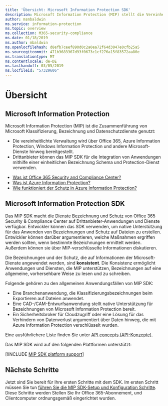 ```yaml
---
title: 'Übersicht: Microsoft Information Protection SDK'
description: Microsoft Information Protection (MIP) stellt die Vereinheitlichung der Klassifizierungs-, Bezeichnungs- und Schutzdienste von Microsoft in eine einzelne Verwaltungsoberfläche und ein SDK (Software Development Kit) dar.
author: msmbaldwin
ms.service: information-protection
ms.topic: overview
ms.collection: M365-security-compliance
ms.date: 01/18/2019
ms.author: mbaldwin
ms.openlocfilehash: d8efb7ceef890d0c2a0ea72f64d3047e0cfb25a5
ms.sourcegitcommit: 471b3683367d93f0673c1cf276a15f83572aa80e
ms.translationtype: MT
ms.contentlocale: de-DE
ms.lasthandoff: 03/05/2019
ms.locfileid: "57329606"
---
```

# <a name="overview"></a>Übersicht

## <a name="microsoft-information-protection"></a>Microsoft Information Protection

Microsoft Information Protection (MIP) ist die Zusammenführung von Microsoft Klassifizierung, Bezeichnung und Datenschutzdienste genutzt:

- Die vereinheitlichte Verwaltung wird über Office 365, Azure Information Protection, Windows Information Protection und andere Microsoft-Dienste hinweg bereitgestellt. 
- Drittanbieter können das MIP SDK für die Integration von Anwendungen mithilfe einer einheitlichen Bezeichnung Schema und Protection-Dienst verwenden.

* [Was ist Office 365 Security and Compliance Center?](https://docs.microsoft.com/office365/securitycompliance/)
* [Was ist Azure Information Protection?](/azure/information-protection/understand-explore/what-is-information-protection)
* [Wie funktioniert der Schutz in Azure Information Protection?](/azure/information-protection/understand-explore/what-is-information-protection#how-data-is-protected)

## <a name="microsoft-information-protection-sdk"></a>Microsoft Information Protection SDK

Das MIP SDK macht die Dienste Bezeichnung und Schutz von Office 365 Security & Compliance Center auf Drittanbieter-Anwendungen und Dienste verfügbar. Entwickler können das SDK verwenden, um native Unterstützung für das Anwenden von Bezeichnungen und Schutz auf Dateien zu erstellen. Entwickler können darüber argumentieren, welche Maßnahmen ergriffen werden sollten, wenn bestimmte Bezeichnungen ermittelt werden. Außerdem können sie über MIP-verschlüsselte Informationen diskutieren. 

Die Bezeichnungen und der Schutz, die auf Informationen der Microsoft-Dienste angewendet werden, sind **konsistent**. Die Konsistenz ermöglicht Anwendungen und Diensten, die MIP unterstützen, Bezeichnungen auf eine allgemeine, vorhersehbare Weise zu lesen und zu schreiben.

Folgende gehören zu den allgemeinen Anwendungsfällen von MIP SDK:

* Eine Branchenanwendung, die Klassifizierungsbezeichnungen beim Exportieren auf Dateien anwendet.
* Eine CAD-/CAM-Entwurfsanwendung stellt native Unterstützung für Bezeichnungen von Microsoft Information Protection bereit.
* Ein Sicherheitsbroker für Cloudzugriff oder eine Lösung für das Verhindern von Datenverlust argumentiert über Daten hinweg, die mit Azure Information Protection verschlüsselt wurden.

Eine ausführlichere Liste finden Sie unter [API concepts (API-Konzepte)](concept-apis-use-cases.md).

Das MIP SDK wird auf den folgenden Plattformen unterstützt:

[!INCLUDE [MIP SDK platform support](../includes/mip-sdk-platform-support.md)]

## <a name="next-steps"></a>Nächste Schritte

Jetzt sind Sie bereit für Ihre ersten Schritte mit dem SDK. Im ersten Schritt müssen Sie tun [führen Sie die MIP SDK-Setup und Konfiguration Schritte](setup-configure-mip.md). Diese Schritte werden Stellen Sie Ihr Office 365-Abonnement, und Clientcomputer ordnungsgemäß eingerichtet wurden.

